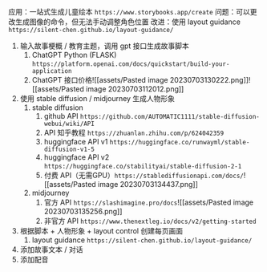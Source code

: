 应用：一站式生成儿童绘本
`https://www.storybooks.app/create`
问题：可以更改生成图像的命令，但无法手动调整角色位置
改进：使用 layout guidance
`https://silent-chen.github.io/layout-guidance/`

1. 输入故事梗概 / 教育主题，调用 gpt 接口生成故事脚本
	1. ChatGPT Python (FLASK) `https://platform.openai.com/docs/quickstart/build-your-application`
	2. ChatGPT 接口价格![[assets/Pasted image 20230703130222.png]]![[assets/Pasted image 20230703112012.png]]
2. 使用 stable diffusion / midjourney 生成人物形象
	1. stable diffusion
		1. github API  `https://github.com/AUTOMATIC1111/stable-diffusion-webui/wiki/API`
		2. API 知乎教程 `https://zhuanlan.zhihu.com/p/624042359`
		3. huggingface API v1 `https://huggingface.co/runwayml/stable-diffusion-v1-5`
		4. huggingface API v2 `https://huggingface.co/stabilityai/stable-diffusion-2-1`
		5. 付费 API（无需GPU）`https://stablediffusionapi.com/docs/`![[assets/Pasted image 20230703134437.png]]
	2. midjourney
		1. 官方 API `https://slashimagine.pro/docs`![[assets/Pasted image 20230703135256.png]]
		2. 非官方 API `https://www.thenextleg.io/docs/v2/getting-started`
3. 根据脚本 + 人物形象 +  layout control 创建每页画面
	1. layout guidance `https://silent-chen.github.io/layout-guidance/`
4. 添加故事文本 / 对话
5. 添加配音

